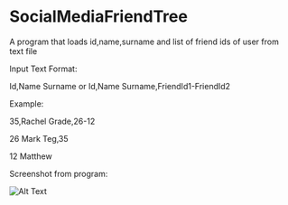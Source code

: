 # SocialMediaFriendTree
A program that loads id,name,surname and list of friend ids of user from text file

Input Text Format:

Id,Name Surname or Id,Name Surname,FriendId1-FriendId2

Example: 

35,Rachel Grade,26-12

26 Mark Teg,35

12 Matthew


Screenshot from program: 

![Alt Text](/ss.jpg)
